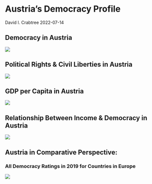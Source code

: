 Austria’s Democracy Profile
================
David I. Crabtree
2022-07-14

## Democracy in Austria

![](C:\Users\David\Desktop\PROGRA~1\FILESA~1\DEMOCR~1\reports\AUSTRI~1/figure-gfm/Demscore-1.png)<!-- -->

## Political Rights & Civil Liberties in Austria

![](C:\Users\David\Desktop\PROGRA~1\FILESA~1\DEMOCR~1\reports\AUSTRI~1/figure-gfm/Political%20Rights%20&%20Civil%20Libs-1.png)<!-- -->

## GDP per Capita in Austria

![](C:\Users\David\Desktop\PROGRA~1\FILESA~1\DEMOCR~1\reports\AUSTRI~1/figure-gfm/GDP%20per%20Capita-1.png)<!-- -->

## Relationship Between Income & Democracy in Austria

![](C:\Users\David\Desktop\PROGRA~1\FILESA~1\DEMOCR~1\reports\AUSTRI~1/figure-gfm/Income%20&%20Dem-1.png)<!-- -->

## Austria in Comparative Perspective:

### All Democracy Ratings in 2019 for Countries in Europe

![](C:\Users\David\Desktop\PROGRA~1\FILESA~1\DEMOCR~1\reports\AUSTRI~1/figure-gfm/Democracy%20in%20Comparative%20Perspective-1.png)<!-- -->
